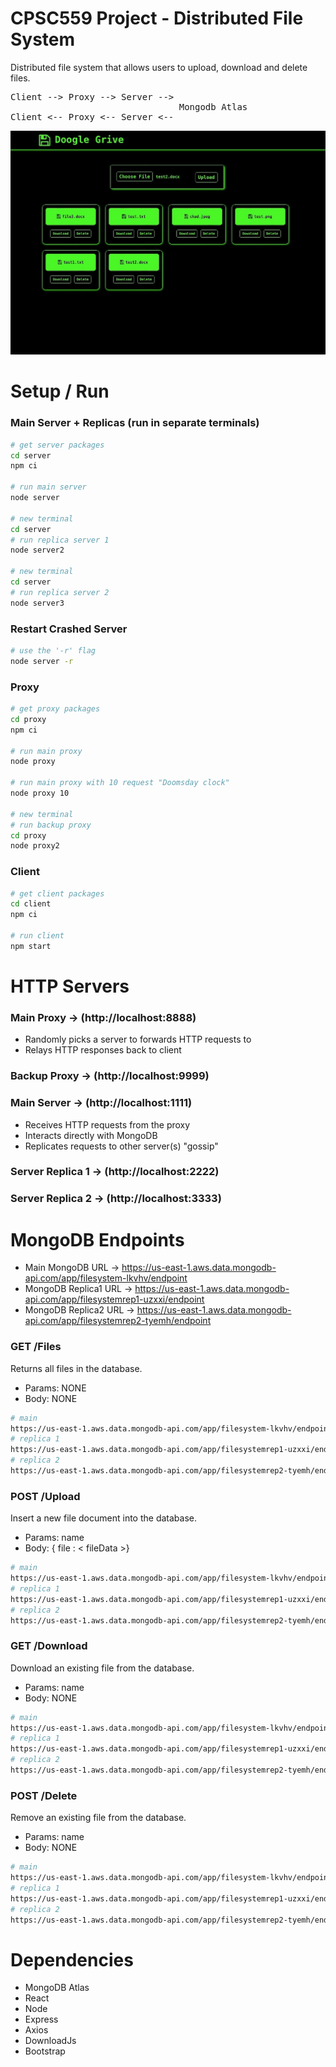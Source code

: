# CPSC559 Project - Distributed File System

Distributed file system that allows users to upload, download and delete files. 
<pre>
Client --> Proxy --> Server --> 
                                Mongodb Atlas
Client <-- Proxy <-- Server <-- 
</pre> 

![FileSystem](preview.jpg)

# Setup / Run
### Main Server + Replicas (run in separate terminals)
```bash
# get server packages
cd server
npm ci

# run main server
node server

# new terminal
cd server
# run replica server 1
node server2

# new terminal
cd server
# run replica server 2
node server3
```
### Restart Crashed Server
```bash
# use the '-r' flag
node server -r
```

### Proxy
```bash
# get proxy packages
cd proxy
npm ci

# run main proxy
node proxy

# run main proxy with 10 request "Doomsday clock"
node proxy 10

# new terminal
# run backup proxy
cd proxy
node proxy2
```

### Client
```bash
# get client packages
cd client
npm ci

# run client
npm start
```

# HTTP Servers
### Main Proxy -> (http://localhost:8888)
- Randomly picks a server to forwards HTTP requests to
- Relays HTTP responses back to client
### Backup Proxy -> (http://localhost:9999)

### Main Server -> (http://localhost:1111)
- Receives HTTP requests from the proxy
- Interacts directly with MongoDB
- Replicates requests to other server(s) "gossip"

### Server Replica 1 -> (http://localhost:2222)
### Server Replica 2 -> (http://localhost:3333)

# MongoDB Endpoints
- Main MongoDB URL -> https://us-east-1.aws.data.mongodb-api.com/app/filesystem-lkvhv/endpoint
- MongoDB Replica1 URL -> https://us-east-1.aws.data.mongodb-api.com/app/filesystemrep1-uzxxi/endpoint
- MongoDB Replica2 URL -> https://us-east-1.aws.data.mongodb-api.com/app/filesystemrep2-tyemh/endpoint

### GET /Files
Returns all files in the database.  
- Params: NONE  
- Body: NONE
``` bash
# main
https://us-east-1.aws.data.mongodb-api.com/app/filesystem-lkvhv/endpoint/files
# replica 1
https://us-east-1.aws.data.mongodb-api.com/app/filesystemrep1-uzxxi/endpoint/files
# replica 2
https://us-east-1.aws.data.mongodb-api.com/app/filesystemrep2-tyemh/endpoint/files
```
### POST /Upload
Insert a new file document into the database.  
- Params: name
- Body: { file : < fileData >}
``` bash
# main
https://us-east-1.aws.data.mongodb-api.com/app/filesystem-lkvhv/endpoint/upload
# replica 1
https://us-east-1.aws.data.mongodb-api.com/app/filesystemrep1-uzxxi/endpoint/upload
# replica 2
https://us-east-1.aws.data.mongodb-api.com/app/filesystemrep2-tyemh/endpoint/upload
```
### GET /Download
Download an existing file from the database.  
- Params: name  
- Body: NONE
``` bash
# main
https://us-east-1.aws.data.mongodb-api.com/app/filesystem-lkvhv/endpoint/download
# replica 1
https://us-east-1.aws.data.mongodb-api.com/app/filesystemrep1-uzxxi/endpoint/download
# replica 2
https://us-east-1.aws.data.mongodb-api.com/app/filesystemrep2-tyemh/endpoint/download
```
### POST /Delete
Remove an existing file from the database.  
- Params: name  
- Body: NONE
``` bash
# main
https://us-east-1.aws.data.mongodb-api.com/app/filesystem-lkvhv/endpoint/delete
# replica 1
https://us-east-1.aws.data.mongodb-api.com/app/filesystemrep1-uzxxi/endpoint/delete
# replica 2
https://us-east-1.aws.data.mongodb-api.com/app/filesystemrep2-tyemh/endpoint/delete
```

# Dependencies
- MongoDB Atlas
- React
- Node
- Express
- Axios
- DownloadJs
- Bootstrap